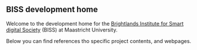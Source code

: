 ## BISS development home

Welcome to the development home for the [Brightlands Institute for Smart digital Society](https://www.biss-institute.com) (BISS) at Maastricht University.

Below you can find references tho specific project contents, and webpages.
